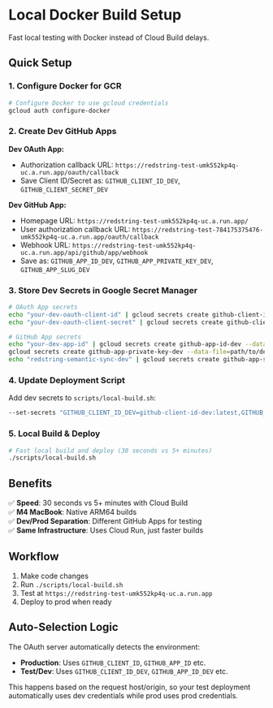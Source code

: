 # Local Docker Build Setup

Fast local testing with Docker instead of Cloud Build delays.

## Quick Setup

### 1. Configure Docker for GCR
```bash
# Configure Docker to use gcloud credentials
gcloud auth configure-docker
```

### 2. Create Dev GitHub Apps

**Dev OAuth App:**
- Authorization callback URL: `https://redstring-test-umk552kp4q-uc.a.run.app/oauth/callback`
- Save Client ID/Secret as: `GITHUB_CLIENT_ID_DEV`, `GITHUB_CLIENT_SECRET_DEV`

**Dev GitHub App:**
- Homepage URL: `https://redstring-test-umk552kp4q-uc.a.run.app/`
- User authorization callback URL: `https://redstring-test-784175375476-umk552kp4q-uc.a.run.app/oauth/callback`
- Webhook URL: `https://redstring-test-umk552kp4q-uc.a.run.app/api/github/app/webhook`
- Save as: `GITHUB_APP_ID_DEV`, `GITHUB_APP_PRIVATE_KEY_DEV`, `GITHUB_APP_SLUG_DEV`

### 3. Store Dev Secrets in Google Secret Manager
```bash
# OAuth App secrets
echo "your-dev-oauth-client-id" | gcloud secrets create github-client-id-dev --data-file=-
echo "your-dev-oauth-client-secret" | gcloud secrets create github-client-secret-dev --data-file=-

# GitHub App secrets  
echo "your-dev-app-id" | gcloud secrets create github-app-id-dev --data-file=-
gcloud secrets create github-app-private-key-dev --data-file=path/to/dev-app-private-key.pem
echo "redstring-semantic-sync-dev" | gcloud secrets create github-app-slug-dev --data-file=-
```

### 4. Update Deployment Script
Add dev secrets to `scripts/local-build.sh`:
```bash
--set-secrets "GITHUB_CLIENT_ID_DEV=github-client-id-dev:latest,GITHUB_CLIENT_SECRET_DEV=github-client-secret-dev:latest,GITHUB_APP_ID_DEV=github-app-id-dev:latest,GITHUB_APP_PRIVATE_KEY_DEV=github-app-private-key-dev:latest,GITHUB_APP_SLUG_DEV=github-app-slug-dev:latest,GITHUB_CLIENT_ID=github-client-id:latest,GITHUB_CLIENT_SECRET=github-client-secret:latest,GITHUB_APP_ID=github-app-id:latest,GITHUB_APP_PRIVATE_KEY=github-app-private-key:latest"
```

### 5. Local Build & Deploy
```bash
# Fast local build and deploy (30 seconds vs 5+ minutes)
./scripts/local-build.sh
```

## Benefits

✅ **Speed**: 30 seconds vs 5+ minutes with Cloud Build  
✅ **M4 MacBook**: Native ARM64 builds  
✅ **Dev/Prod Separation**: Different GitHub Apps for testing  
✅ **Same Infrastructure**: Uses Cloud Run, just faster builds  

## Workflow

1. Make code changes
2. Run `./scripts/local-build.sh` 
3. Test at `https://redstring-test-umk552kp4q-uc.a.run.app`
4. Deploy to prod when ready

## Auto-Selection Logic

The OAuth server automatically detects the environment:
- **Production**: Uses `GITHUB_CLIENT_ID`, `GITHUB_APP_ID` etc.
- **Test/Dev**: Uses `GITHUB_CLIENT_ID_DEV`, `GITHUB_APP_ID_DEV` etc.

This happens based on the request host/origin, so your test deployment automatically uses dev credentials while prod uses prod credentials.
